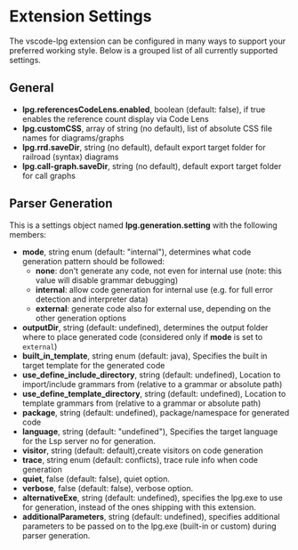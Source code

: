 # Extension Settings
The vscode-lpg extension can be configured in many ways to support your preferred working style. Below is a grouped list of all currently supported settings.

## General

* **lpg.referencesCodeLens.enabled**, boolean (default: false), if true enables the reference count display via Code Lens
* **lpg.customCSS**, array of string (no default), list of absolute CSS file names for diagrams/graphs
* **lpg.rrd.saveDir**, string (no default), default export target folder for railroad (syntax) diagrams
* **lpg.call-graph.saveDir**, string (no default), default export target folder for call graphs


## Parser Generation

This is a settings object named **lpg.generation.setting** with the following members:

* **mode**, string enum (default: "internal"), determines what code generation pattern should be followed:
    * **none**: don't generate any code, not even for internal use (note: this value will disable grammar debugging)
    * **internal**: allow code generation for internal use (e.g. for full error detection and interpreter data)
    * **external**: generate code also for external use, depending on the other generation options
* **outputDir**, string (default: undefined), determines the output folder where to place generated code (considered only if **mode** is set to `external`)
* **built_in_template**, string enum (default: java), Specifies the built in  target template for the generated code
* **use_define_include_directory**, string (default: undefined), Location to import/include grammars from (relative to a grammar or absolute path)
* **use_define_template_directory**, string (default: undefined), Location to template grammars from (relative to a grammar or absolute path)
* **package**, string (default: undefined), package/namespace for generated code 
* **language**, string (default: "undefined"), Specifies the target language for the Lsp  server no for generation.
* **visitor**, string (default: default),create visitors on code generation
* **trace**, string enum (default: conflicts), trace rule info when code generation
* **quiet**, false (default: false), quiet option.
* **verbose**, false (default: false), verbose option.
* **alternativeExe**, string (default: undefined), specifies the lpg.exe to use for generation, instead of the ones shipping with this extension.
* **additionalParameters**, string (default: undefined), specifies additional parameters to be passed on to the lpg.exe (built-in or custom) during parser generation.
